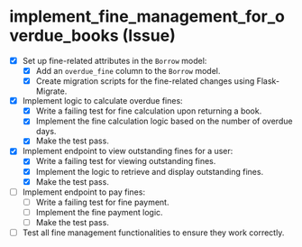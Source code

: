 # implement_fine_management_for_overdue_books (Issue)

- [x] Set up fine-related attributes in the `Borrow` model:
  - [x] Add an `overdue_fine` column to the `Borrow` model.
  - [x] Create migration scripts for the fine-related changes using Flask-Migrate.
- [x] Implement logic to calculate overdue fines:
  - [x] Write a failing test for fine calculation upon returning a book.
  - [x] Implement the fine calculation logic based on the number of overdue days.
  - [x] Make the test pass.
- [x] Implement endpoint to view outstanding fines for a user:
  - [x] Write a failing test for viewing outstanding fines.
  - [x] Implement the logic to retrieve and display outstanding fines.
  - [x] Make the test pass.
- [ ] Implement endpoint to pay fines:
  - [ ] Write a failing test for fine payment.
  - [ ] Implement the fine payment logic.
  - [ ] Make the test pass.
- [ ] Test all fine management functionalities to ensure they work correctly.
